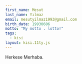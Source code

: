 ```yaml
---
first_name: Mesut
last_name: Yılmaz
email: mesutyilmaz1993@gmail.com
birth_date: 19930606
motto: "My motto . lotto!"
tags:
  - kisi
layout: kisi.11ty.js
---
```


Herkese Merhaba.